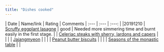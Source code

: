 ```yaml
---
title: "Dishes cooked"
---
```


| Date    | Name/link | Rating | Comments
| :---    | :---      | :---:  |
|20191210 | [Scruffy eggplant lasagne](https://www.jamieoliver.com/recipes/pasta-recipes/scruffy-aubergine-lasagne/) | good | Needed more simmering time and burnt easily in the first stage.
| | [Celeriac steaks with sherry, lardons and capers](https://www.theguardian.com/food/2019/nov/11/thomasina-miers-celeriac-steaks-sherry-lardons-capers-recipe?CMP=Share_iOSApp_Other) | |
| | [Jajangmyeon](https://pickledplum.com/vegan-jajangmyeon-korean-noodles-black-bean-sauce/) | |
| | [Peanut butter biscuits](https://lovingitvegan.com/crunchy-vegan-peanut-butter-cookies/) | |
| | [Seasons of the monastic table](https://emergencemagazine.org/story/seasons-of-the-monastic-table/#/) | |
